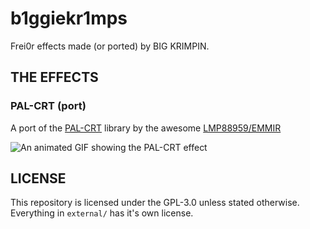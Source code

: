 # b1ggiekr1mps

Frei0r effects made (or ported) by BIG KRIMPIN.

## THE EFFECTS

### PAL-CRT (port)

A port of the [PAL-CRT](https://github.com/LMP88959/PAL-CRT) library by the awesome [LMP88959/EMMIR](https://github.com/LMP88959)

![An animated GIF showing the PAL-CRT effect](https://github.com/bigkrimpin/b1ggiekr1mps/media/pal_crt.gif?raw=true)

## LICENSE

This repository is licensed under the GPL-3.0 unless stated otherwise.
Everything in `external/` has it's own license.
